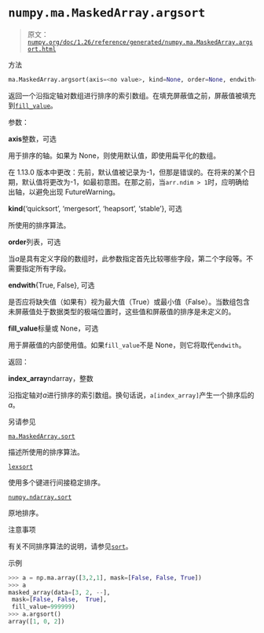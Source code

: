 # `numpy.ma.MaskedArray.argsort`

> 原文：[`numpy.org/doc/1.26/reference/generated/numpy.ma.MaskedArray.argsort.html`](https://numpy.org/doc/1.26/reference/generated/numpy.ma.MaskedArray.argsort.html)

方法

```py
ma.MaskedArray.argsort(axis=<no value>, kind=None, order=None, endwith=True, fill_value=None)
```

返回一个沿指定轴对数组进行排序的索引数组。在填充屏蔽值之前，屏蔽值被填充到[`fill_value`](https://numpy.org/doc/1.26/reference/generated/numpy.ma.MaskedArray.fill_value.html#numpy.ma.MaskedArray.fill_value "numpy.ma.MaskedArray.fill_value")。

参数：

**axis**整数，可选

用于排序的轴。如果为 None，则使用默认值，即使用扁平化的数组。

在 1.13.0 版本中更改：先前，默认值被记录为-1，但那是错误的。在将来的某个日期，默认值将更改为-1，如最初意图。在那之前，当`arr.ndim > 1`时，应明确给出轴，以避免出现 FutureWarning。

**kind**{‘quicksort’, ‘mergesort’, ‘heapsort’, ‘stable’}, 可选

所使用的排序算法。

**order**列表，可选

当*a*是具有定义字段的数组时，此参数指定首先比较哪些字段，第二个字段等。不需要指定所有字段。

**endwith**{True, False}, 可选

是否应将缺失值（如果有）视为最大值（True）或最小值（False）。当数组包含未屏蔽值处于数据类型的极端位置时，这些值和屏蔽值的排序是未定义的。

**fill_value**标量或 None，可选

用于屏蔽值的内部使用值。如果`fill_value`不是 None，则它将取代`endwith`。

返回：

**index_array**ndarray，整数

沿指定轴对*a*进行排序的索引数组。换句话说，`a[index_array]`产生一个排序后的*a*。

另请参见

[`ma.MaskedArray.sort`](https://numpy.org/doc/1.26/reference/generated/numpy.ma.MaskedArray.sort.html#numpy.ma.MaskedArray.sort "numpy.ma.MaskedArray.sort")

描述所使用的排序算法。

[`lexsort`](https://numpy.org/doc/1.26/reference/generated/numpy.lexsort.html#numpy.lexsort "numpy.lexsort")

使用多个键进行间接稳定排序。

[`numpy.ndarray.sort`](https://numpy.org/doc/1.26/reference/generated/numpy.ndarray.sort.html#numpy.ndarray.sort "numpy.ndarray.sort")

原地排序。

注意事项

有关不同排序算法的说明，请参见[`sort`](https://numpy.org/doc/1.26/reference/generated/numpy.sort.html "numpy.sort")。

示例

```py
>>> a = np.ma.array([3,2,1], mask=[False, False, True])
>>> a
masked_array(data=[3, 2, --],
 mask=[False, False,  True],
 fill_value=999999)
>>> a.argsort()
array([1, 0, 2]) 
```
